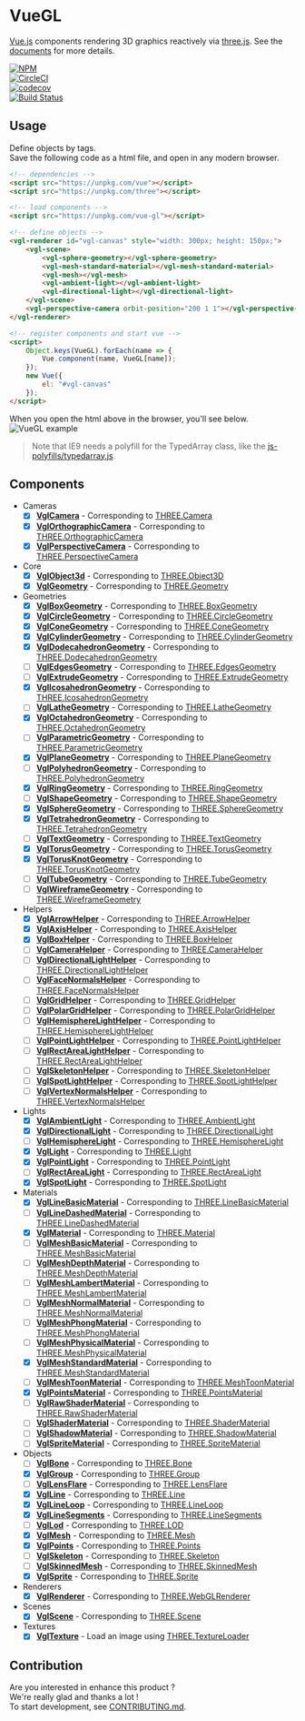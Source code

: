 # VueGL
[Vue.js](https://vuejs.org/) components rendering 3D graphics reactively via [three.js](https://threejs.org/). See the [documents](https://vue-gl.github.io/vue-gl/) for more details.

[![NPM](https://nodei.co/npm/vue-gl.png?compact=true)](https://nodei.co/npm/vue-gl/)  
[![CircleCI](https://circleci.com/gh/vue-gl/vue-gl.svg?style=svg)](https://circleci.com/gh/vue-gl/vue-gl)  
[![codecov](https://codecov.io/gh/vue-gl/vue-gl/branch/master/graph/badge.svg)](https://codecov.io/gh/vue-gl/vue-gl)  
[![Build Status](https://saucelabs.com/browser-matrix/vuegl.svg)](https://saucelabs.com/beta/builds/8a544a31f8174ff28d19b5ad3f70c18c)
## Usage
Define objects by tags.  
Save the following code as a html file, and open in any modern browser.
```html
<!-- dependencies -->
<script src="https://unpkg.com/vue"></script>
<script src="https://unpkg.com/three"></script>

<!-- load components -->
<script src="https://unpkg.com/vue-gl"></script>

<!-- define objects -->
<vgl-renderer id="vgl-canvas" style="width: 300px; height: 150px;">
    <vgl-scene>
        <vgl-sphere-geometry></vgl-sphere-geometry>
        <vgl-mesh-standard-material></vgl-mesh-standard-material>
        <vgl-mesh></vgl-mesh>
        <vgl-ambient-light></vgl-ambient-light>
        <vgl-directional-light></vgl-directional-light>
    </vgl-scene>
    <vgl-perspective-camera orbit-position="200 1 1"></vgl-perspective-camera>
</vgl-renderer>

<!-- register components and start vue -->
<script>
    Object.keys(VueGL).forEach(name => {
        Vue.component(name, VueGL[name]);
    });
    new Vue({
        el: "#vgl-canvas"
    });
</script>
```
When you open the html above in the browser, you'll see below.  
![VueGL example](https://www.evernote.com/shard/s42/sh/475e146b-d187-4abb-8793-09bf0561a295/c581691f3ea3f0f1603fdfb5467bf485/res/67489a93-c191-4da5-a353-a15d0120230c/2017-09-21-iloveimg-cropped.png?resizeSmall&width=832)

> Note that IE9 needs a polyfill for the TypedArray class, like the [js-polyfills/typedarray.js](https://github.com/inexorabletash/polyfill/blob/master/typedarray.js).
## Components
- Cameras
  - [x] **[VglCamera](src/vgl-camera.js)** - Corresponding to [THREE.Camera](https://threejs.org/docs/index.html#api/cameras/Camera)
  - [x] **[VglOrthographicCamera](src/vgl-orthographic-camera.js)** - Corresponding to [THREE.OrthographicCamera](https://threejs.org/docs/index.html#api/cameras/OrthographicCamera)
  - [x] **[VglPerspectiveCamera](src/vgl-perspective-camera.js)** - Corresponding to [THREE.PerspectiveCamera](https://threejs.org/docs/index.html#api/cameras/PerspectiveCamera)
- Core
  - [x] **[VglObject3d](src/vgl-object3d.js)** - Corresponding to [THREE.Object3D](https://threejs.org/docs/index.html#api/core/Object3D)
  - [x] **[VglGeometry](src/vgl-geometry.js)** - Corresponding to [THREE.Geometry](https://threejs.org/docs/index.html#api/core/Geometry)
- Geometries
  - [x] **[VglBoxGeometry](src/vgl-box-geometry.js)** - Corresponding to [THREE.BoxGeometry](https://threejs.org/docs/index.html#api/geometries/BoxGeometry)
  - [x] **[VglCircleGeometry](src/vgl-circle-geometry.js)** - Corresponding to [THREE.CircleGeometry](https://threejs.org/docs/index.html#api/geometries/CircleGeometry)
  - [x] **[VglConeGeometry](src/vgl-cone-geometry.js)** - Corresponding to [THREE.ConeGeometry](https://threejs.org/docs/index.html#api/geometries/ConeGeometry)
  - [x] **[VglCylinderGeometry](src/vgl-cylinder-geometry.js)** - Corresponding to [THREE.CylinderGeometry](https://threejs.org/docs/index.html#api/geometries/CylinderGeometry)
  - [x] **[VglDodecahedronGeometry](src/vgl-dodecahedron-geometry.js)** - Corresponding to [THREE.DodecahedronGeometry](https://threejs.org/docs/index.html#api/geometries/DodecahedronGeometry)
  - [ ] **[VglEdgesGeometry](src/vgl-edges-geometry.js)** - Corresponding to [THREE.EdgesGeometry](https://threejs.org/docs/index.html#api/geometries/EdgesGeometry)
  - [ ] **[VglExtrudeGeometry](src/vgl-extrude-geometry.js)** - Corresponding to [THREE.ExtrudeGeometry](https://threejs.org/docs/index.html#api/geometries/ExtrudeGeometry)
  - [x] **[VglIcosahedronGeometry](src/vgl-icosahedron-geometry.js)** - Corresponding to [THREE.IcosahedronGeometry](https://threejs.org/docs/index.html#api/geometries/IcosahedronGeometry)
  - [ ] **[VglLatheGeometry](src/vgl-lathe-geometry.js)** - Corresponding to [THREE.LatheGeometry](https://threejs.org/docs/index.html#api/geometries/LatheGeometry)
  - [x] **[VglOctahedronGeometry](src/vgl-octahedron-geometry.js)** - Corresponding to [THREE.OctahedronGeometry](https://threejs.org/docs/index.html#api/geometries/OctahedronGeometry)
  - [ ] **[VglParametricGeometry](src/vgl-parametric-geometry.js)** - Corresponding to [THREE.ParametricGeometry](https://threejs.org/docs/index.html#api/geometries/ParametricGeometry)
  - [x] **[VglPlaneGeometry](src/vgl-plane-geometry.js)** - Corresponding to [THREE.PlaneGeometry](https://threejs.org/docs/index.html#api/geometries/PlaneGeometry)
  - [ ] **[VglPolyhedronGeometry](src/vgl-polyhedron-geometry.js)** - Corresponding to [THREE.PolyhedronGeometry](https://threejs.org/docs/index.html#api/geometries/PolyhedronGeometry)
  - [x] **[VglRingGeometry](src/vgl-ring-geometry.js)** - Corresponding to [THREE.RingGeometry](https://threejs.org/docs/index.html#api/geometries/RingGeometry)
  - [ ] **[VglShapeGeometry](src/vgl-shape-geometry.js)** - Corresponding to [THREE.ShapeGeometry](https://threejs.org/docs/index.html#api/geometries/ShapeGeometry)
  - [x] **[VglSphereGeometry](src/vgl-sphere-geometry.js)** - Corresponding to [THREE.SphereGeometry](https://threejs.org/docs/index.html#api/geometries/SphereGeometry)
  - [x] **[VglTetrahedronGeometry](src/vgl-tetrahedron-geometry.js)** - Corresponding to [THREE.TetrahedronGeometry](https://threejs.org/docs/index.html#api/geometries/TetrahedronGeometry)
  - [ ] **[VglTextGeometry](src/vgl-text-geometry.js)** - Corresponding to [THREE.TextGeometry](https://threejs.org/docs/index.html#api/geometries/TextGeometry)
  - [x] **[VglTorusGeometry](src/vgl-torus-geometry.js)** - Corresponding to [THREE.TorusGeometry](https://threejs.org/docs/index.html#api/geometries/TorusGeometry)
  - [x] **[VglTorusKnotGeometry](src/vgl-torus-knot-geometry.js)** - Corresponding to [THREE.TorusKnotGeometry](https://threejs.org/docs/index.html#api/geometries/TorusKnotGeometry)
  - [ ] **[VglTubeGeometry](src/vgl-tube-geometry.js)** - Corresponding to [THREE.TubeGeometry](https://threejs.org/docs/index.html#api/geometries/TubeGeometry)
  - [ ] **[VglWireframeGeometry](src/vgl-wireframe-geometry.js)** - Corresponding to [THREE.WireframeGeometry](https://threejs.org/docs/index.html#api/geometries/WireframeGeometry)
- Helpers
  - [x] **[VglArrowHelper](src/vgl-arrow-helper.js)** - Corresponding to [THREE.ArrowHelper](https://threejs.org/docs/index.html#api/helpers/ArrowHelper)
  - [x] **[VglAxisHelper](src/vgl-axis-helper.js)** - Corresponding to [THREE.AxisHelper](https://threejs.org/docs/index.html#api/helpers/AxisHelper)
  - [x] **[VglBoxHelper](src/vgl-box-helper.js)** - Corresponding to [THREE.BoxHelper](https://threejs.org/docs/index.html#api/helpers/BoxHelper)
  - [ ] **[VglCameraHelper](src/vgl-camera-helper.js)** - Corresponding to [THREE.CameraHelper](https://threejs.org/docs/index.html#api/helpers/CameraHelper)
  - [ ] **[VglDirectionalLightHelper](src/vgl-directional-light-helper.js)** - Corresponding to [THREE.DirectionalLightHelper](https://threejs.org/docs/index.html#api/helpers/DirectionalLightHelper)
  - [ ] **[VglFaceNormalsHelper](src/vgl-face-normals-helper.js)** - Corresponding to [THREE.FaceNormalsHelper](https://threejs.org/docs/index.html#api/helpers/FaceNormalsHelper)
  - [ ] **[VglGridHelper](src/vgl-grid-helper.js)** - Corresponding to [THREE.GridHelper](https://threejs.org/docs/index.html#api/helpers/GridHelper)
  - [ ] **[VglPolarGridHelper](src/vgl-polar-grid-helper.js)** - Corresponding to [THREE.PolarGridHelper](https://threejs.org/docs/index.html#api/helpers/PolarGridHelper)
  - [ ] **[VglHemisphereLightHelper](src/vgl-hemisphere-light-helper.js)** - Corresponding to [THREE.HemisphereLightHelper](https://threejs.org/docs/index.html#api/helpers/HemisphereLightHelper)
  - [ ] **[VglPointLightHelper](src/vgl-point-light-helper.js)** - Corresponding to [THREE.PointLightHelper](https://threejs.org/docs/index.html#api/helpers/PointLightHelper)
  - [ ] **[VglRectAreaLightHelper](src/vgl-rect-area-light-helper.js)** - Corresponding to [THREE.RectAreaLightHelper](https://threejs.org/docs/index.html#api/helpers/RectAreaLightHelper)
  - [ ] **[VglSkeletonHelper](src/vgl-skeleton-helper.js)** - Corresponding to [THREE.SkeletonHelper](https://threejs.org/docs/index.html#api/helpers/SkeletonHelper)
  - [ ] **[VglSpotLightHelper](src/vgl-spot-light-helper.js)** - Corresponding to [THREE.SpotLightHelper](https://threejs.org/docs/index.html#api/helpers/SpotLightHelper)
  - [ ] **[VglVertexNormalsHelper](src/vgl-vertex-normals-helper.js)** - Corresponding to [THREE.VertexNormalsHelper](https://threejs.org/docs/index.html#api/helpers/VertexNormalsHelper)
- Lights
  - [x] **[VglAmbientLight](src/vgl-ambient-light.js)** - Corresponding to [THREE.AmbientLight](https://threejs.org/docs/index.html#api/lights/AmbientLight)
  - [x] **[VglDirectionalLight](src/vgl-directional-light.js)** - Corresponding to [THREE.DirectionalLight](https://threejs.org/docs/index.html#api/lights/DirectionalLight)
  - [ ] **[VglHemisphereLight](src/vgl-hemisphere-light.js)** - Corresponding to [THREE.HemisphereLight](https://threejs.org/docs/index.html#api/lights/HemisphereLight)
  - [x] **[VglLight](src/vgl-light.js)** - Corresponding to [THREE.Light](https://threejs.org/docs/index.html#api/lights/Light)
  - [x] **[VglPointLight](src/vgl-point-light.js)** - Corresponding to [THREE.PointLight](https://threejs.org/docs/index.html#api/lights/PointLight)
  - [ ] **[VglRectAreaLight](src/vgl-rect-area-light.js)** - Corresponding to [THREE.RectAreaLight](https://threejs.org/docs/index.html#api/lights/RectAreaLight)
  - [x] **[VglSpotLight](src/vgl-spot-light.js)** - Corresponding to [THREE.SpotLight](https://threejs.org/docs/index.html#api/lights/SpotLight)
- Materials
  - [x] **[VglLineBasicMaterial](src/vgl-line-basic-material.js)** - Corresponding to [THREE.LineBasicMaterial](https://threejs.org/docs/index.html#api/materials/LineBasicMaterial)
  - [ ] **[VglLineDashedMaterial](src/vgl-line-dashed-material.js)** - Corresponding to [THREE.LineDashedMaterial](https://threejs.org/docs/index.html#api/materials/LineDashedMaterial)
  - [x] **[VglMaterial](src/vgl-material.js)** - Corresponding to [THREE.Material](https://threejs.org/docs/index.html#api/materials/Material)
  - [ ] **[VglMeshBasicMaterial](src/vgl-mesh-basic-material.js)** - Corresponding to [THREE.MeshBasicMaterial](https://threejs.org/docs/index.html#api/materials/MeshBasicMaterial)
  - [ ] **[VglMeshDepthMaterial](src/vgl-mesh-depth-material.js)** - Corresponding to [THREE.MeshDepthMaterial](https://threejs.org/docs/index.html#api/materials/MeshDepthMaterial)
  - [ ] **[VglMeshLambertMaterial](src/vgl-mesh-lambert-material.js)** - Corresponding to [THREE.MeshLambertMaterial](https://threejs.org/docs/index.html#api/materials/MeshLambertMaterial)
  - [ ] **[VglMeshNormalMaterial](src/vgl-mesh-normal-material.js)** - Corresponding to [THREE.MeshNormalMaterial](https://threejs.org/docs/index.html#api/materials/MeshNormalMaterial)
  - [ ] **[VglMeshPhongMaterial](src/vgl-mesh-phong-material.js)** - Corresponding to [THREE.MeshPhongMaterial](https://threejs.org/docs/index.html#api/materials/MeshPhongMaterial)
  - [ ] **[VglMeshPhysicalMaterial](src/vgl-mesh-physical-material.js)** - Corresponding to [THREE.MeshPhysicalMaterial](https://threejs.org/docs/index.html#api/materials/MeshPhysicalMaterial)
  - [x] **[VglMeshStandardMaterial](src/vgl-mesh-standard-material.js)** - Corresponding to [THREE.MeshStandardMaterial](https://threejs.org/docs/index.html#api/materials/MeshStandardMaterial)
  - [ ] **[VglMeshToonMaterial](src/vgl-mesh-toon-material.js)** - Corresponding to [THREE.MeshToonMaterial](https://threejs.org/docs/index.html#api/materials/MeshToonMaterial)
  - [x] **[VglPointsMaterial](src/vgl-points-material.js)** - Corresponding to [THREE.PointsMaterial](https://threejs.org/docs/index.html#api/materials/PointsMaterial)
  - [ ] **[VglRawShaderMaterial](src/vgl-raw-shader-material.js)** - Corresponding to [THREE.RawShaderMaterial](https://threejs.org/docs/index.html#api/materials/RawShaderMaterial)
  - [ ] **[VglShaderMaterial](src/vgl-shader-material.js)** - Corresponding to [THREE.ShaderMaterial](https://threejs.org/docs/index.html#api/materials/ShaderMaterial)
  - [ ] **[VglShadowMaterial](src/vgl-shadow-material.js)** - Corresponding to [THREE.ShadowMaterial](https://threejs.org/docs/index.html#api/materials/ShadowMaterial)
  - [ ] **[VglSpriteMaterial](src/vgl-sprite-material.js)** - Corresponding to [THREE.SpriteMaterial](https://threejs.org/docs/index.html#api/materials/SpriteMaterial)
- Objects
  - [ ] **[VglBone](src/vgl-bone.js)** - Corresponding to [THREE.Bone](https://threejs.org/docs/index.html#api/objects/Bone)
  - [x] **[VglGroup](src/vgl-group.js)** - Corresponding to [THREE.Group](https://threejs.org/docs/index.html#api/objects/Group)
  - [ ] **[VglLensFlare](src/vgl-lens-flare.js)** - Corresponding to [THREE.LensFlare](https://threejs.org/docs/index.html#api/objects/LensFlare)
  - [x] **[VglLine](src/vgl-line.js)** - Corresponding to [THREE.Line](https://threejs.org/docs/index.html#api/objects/Line)
  - [x] **[VglLineLoop](src/vgl-line-loop.js)** - Corresponding to [THREE.LineLoop](https://threejs.org/docs/index.html#api/objects/LineLoop)
  - [x] **[VglLineSegments](src/vgl-line-segments.js)** - Corresponding to [THREE.LineSegments](https://threejs.org/docs/index.html#api/objects/LineSegments)
  - [ ] **[VglLod](src/vgl-lod.js)** - Corresponding to [THREE.LOD](https://threejs.org/docs/index.html#api/objects/LOD)
  - [x] **[VglMesh](src/vgl-mesh.js)** - Corresponding to [THREE.Mesh](https://threejs.org/docs/index.html#api/objects/Mesh)
  - [x] **[VglPoints](src/vgl-points.js)** - Corresponding to [THREE.Points](https://threejs.org/docs/index.html#api/objects/Points)
  - [ ] **[VglSkeleton](src/vgl-skeleton.js)** - Corresponding to [THREE.Skeleton](https://threejs.org/docs/index.html#api/objects/Skeleton)
  - [ ] **[VglSkinnedMesh](src/vgl-skinned-mesh.js)** - Corresponding to [THREE.SkinnedMesh](https://threejs.org/docs/index.html#api/objects/SkinnedMesh)
  - [x] **[VglSprite](src/vgl-sprite.js)** - Corresponding to [THREE.Sprite](https://threejs.org/docs/index.html#api/objects/Sprite)
- Renderers
  - [x] **[VglRenderer](src/vgl-renderer.js)** - Corresponding to [THREE.WebGLRenderer](https://threejs.org/docs/index.html#api/renderers/WebGLRenderer)
- Scenes
  - [x] **[VglScene](src/vgl-scene.js)** - Corresponding to [THREE.Scene](https://threejs.org/docs/index.html#api/scenes/Scene)
- Textures
  - [x] **[VglTexture](src/vgl-texture.js)** - Load an image using [THREE.TextureLoader](https://threejs.org/docs/index.html#api/textures/TextureLoader)
## Contribution
Are you interested in enhance this product ?  
We're really glad and thanks a lot !  
To start development, see [CONTRIBUTING.md](CONTRIBUTING.md).
